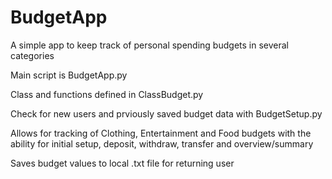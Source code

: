 # BudgetApp
A simple app to keep track of personal spending budgets in several categories

Main script is BudgetApp.py

Class and functions defined in ClassBudget.py

Check for new users and prviously saved budget data with BudgetSetup.py

Allows for tracking of Clothing, Entertainment and Food budgets with the ability for initial setup, deposit, withdraw, transfer and overview/summary

Saves budget values to local .txt file for returning user
